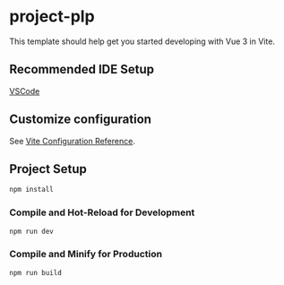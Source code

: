 # project-plp

This template should help get you started developing with Vue 3 in Vite.

## Recommended IDE Setup

[VSCode](https://code.visualstudio.com/) 
## Customize configuration

See [Vite Configuration Reference](https://vite.dev/config/).

## Project Setup

```sh
npm install
```

### Compile and Hot-Reload for Development

```sh
npm run dev
```

### Compile and Minify for Production

```sh
npm run build
```
